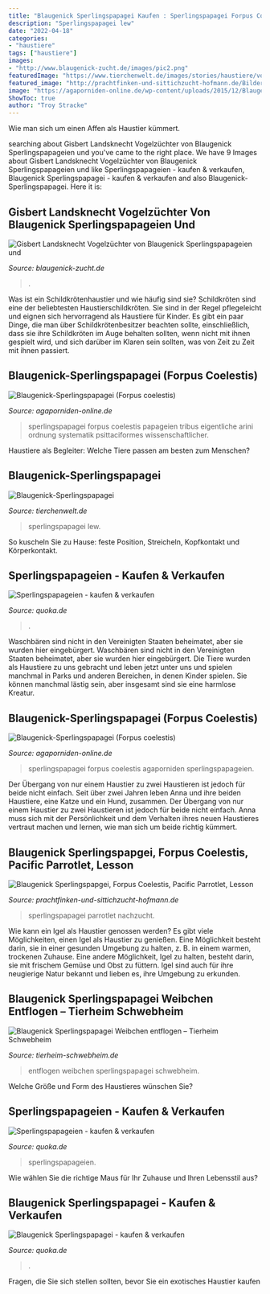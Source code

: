 ```yaml
---
title: "Blaugenick Sperlingspapagei Kaufen : Sperlingspapagei Forpus Coelestis Papageien Tribus Eigentliche Arini Ordnung Systematik Psittaciformes Wissenschaftlicher"
description: "Sperlingspapagei lew"
date: "2022-04-18"
categories:
- "haustiere"
tags: ["haustiere"]
images:
- "http://www.blaugenick-zucht.de/images/pic2.png"
featuredImage: "https://www.tierchenwelt.de/images/stories/haustiere/voegel/blaugenick_sperlingspapagei_gruen_l.jpg"
featured_image: "http://prachtfinken-und-sittichzucht-hofmann.de/Bilder/Blaugenick Sperlingspapagei blau 3.jpg"
image: "https://agaporniden-online.de/wp-content/uploads/2015/12/Blaugenick-Sperlingspapagei-Forpus-coelestis1.jpg"
ShowToc: true
author: "Troy Stracke"
---
```



Wie man sich um einen Affen als Haustier kümmert.

	

		
searching about Gisbert Landsknecht Vogelzüchter von Blaugenick Sperlingspapageien und you've came to the right place. We have 9 Images about Gisbert Landsknecht Vogelzüchter von Blaugenick Sperlingspapageien und like Sperlingspapageien - kaufen &amp; verkaufen, Blaugenick Sperlingspapagei - kaufen &amp; verkaufen and also Blaugenick-Sperlingspapagei. Here it is:
		
    
## Gisbert Landsknecht Vogelzüchter Von Blaugenick Sperlingspapageien Und

<img loading=lazy src="http://www.blaugenick-zucht.de/images/pic2.png" onerror="this.onerror=null;this.src='https://tse4.mm.bing.net/th?id=OIP.e7Pawq38_G4rDjgByIeP6QAAAA&amp;pid=15.1';" alt="Gisbert Landsknecht Vogelzüchter von Blaugenick Sperlingspapageien und">

_Source: blaugenick-zucht.de_

>. 

	

Was ist ein Schildkrötenhaustier und wie häufig sind sie?
Schildkröten sind eine der beliebtesten Haustierschildkröten. Sie sind in der Regel pflegeleicht und eignen sich hervorragend als Haustiere für Kinder. Es gibt ein paar Dinge, die man über Schildkrötenbesitzer beachten sollte, einschließlich, dass sie ihre Schildkröten im Auge behalten sollten, wenn nicht mit ihnen gespielt wird, und sich darüber im Klaren sein sollten, was von Zeit zu Zeit mit ihnen passiert.

    
## Blaugenick-Sperlingspapagei (Forpus Coelestis)

<img loading=lazy src="https://farm6.staticflickr.com/5630/22612316021_024d03272a_z.jpg" onerror="this.onerror=null;this.src='https://tse4.mm.bing.net/th?id=OIP.1WDdiCrB5ZnZPrp6z4eA1AHaHa&amp;pid=15.1';" alt="Blaugenick-Sperlingspapagei (Forpus coelestis)">

_Source: agaporniden-online.de_

>sperlingspapagei forpus coelestis papageien tribus eigentliche arini ordnung systematik psittaciformes wissenschaftlicher. 

	

Haustiere als Begleiter: Welche Tiere passen am besten zum Menschen?

    
## Blaugenick-Sperlingspapagei

<img loading=lazy src="https://www.tierchenwelt.de/images/stories/haustiere/voegel/blaugenick_sperlingspapagei_gruen_l.jpg" onerror="this.onerror=null;this.src='https://tse1.mm.bing.net/th?id=OIP.BrCQe7cTQ434SqopHJHYlwHaE8&amp;pid=15.1';" alt="Blaugenick-Sperlingspapagei">

_Source: tierchenwelt.de_

>sperlingspapagei lew. 

	

So kuscheln Sie zu Hause: feste Position, Streicheln, Kopfkontakt und Körperkontakt.

    
## Sperlingspapageien - Kaufen &amp; Verkaufen

<img loading=lazy src="https://pic0.qimage.de/62/45/20/s242204562.jpg" onerror="this.onerror=null;this.src='https://tse3.mm.bing.net/th?id=OIP.1D8ws76--P99HDNfo5hz7gAAAA&amp;pid=15.1';" alt="Sperlingspapageien - kaufen &amp; verkaufen">

_Source: quoka.de_

>. 

	

Waschbären sind nicht in den Vereinigten Staaten beheimatet, aber sie wurden hier eingebürgert.
Waschbären sind nicht in den Vereinigten Staaten beheimatet, aber sie wurden hier eingebürgert. Die Tiere wurden als Haustiere zu uns gebracht und leben jetzt unter uns und spielen manchmal in Parks und anderen Bereichen, in denen Kinder spielen. Sie können manchmal lästig sein, aber insgesamt sind sie eine harmlose Kreatur.

    
## Blaugenick-Sperlingspapagei (Forpus Coelestis)

<img loading=lazy src="https://agaporniden-online.de/wp-content/uploads/2015/12/Blaugenick-Sperlingspapagei-Forpus-coelestis1.jpg" onerror="this.onerror=null;this.src='https://tse4.mm.bing.net/th?id=OIP.APmnIseyPc-uJ7sf0ruprAHaHa&amp;pid=15.1';" alt="Blaugenick-Sperlingspapagei (Forpus coelestis)">

_Source: agaporniden-online.de_

>sperlingspapagei forpus coelestis agaporniden sperlingspapageien. 

	

Der Übergang von nur einem Haustier zu zwei Haustieren ist jedoch für beide nicht einfach.
Seit über zwei Jahren leben Anna und ihre beiden Haustiere, eine Katze und ein Hund, zusammen. Der Übergang von nur einem Haustier zu zwei Haustieren ist jedoch für beide nicht einfach. Anna muss sich mit der Persönlichkeit und dem Verhalten ihres neuen Haustieres vertraut machen und lernen, wie man sich um beide richtig kümmert.

    
## Blaugenick Sperlingspapgei, Forpus Coelestis, Pacific Parrotlet, Lesson

<img loading=lazy src="http://prachtfinken-und-sittichzucht-hofmann.de/Bilder/Blaugenick Sperlingspapagei blau 3.jpg" onerror="this.onerror=null;this.src='https://tse2.mm.bing.net/th?id=OIP.VUAHKvCjQCz-ypauF21GnAHaFj&amp;pid=15.1';" alt="Blaugenick Sperlingspapgei, Forpus Coelestis, Pacific Parrotlet, Lesson">

_Source: prachtfinken-und-sittichzucht-hofmann.de_

>sperlingspapagei parrotlet nachzucht. 

	

Wie kann ein Igel als Haustier genossen werden?
Es gibt viele Möglichkeiten, einen Igel als Haustier zu genießen. Eine Möglichkeit besteht darin, sie in einer gesunden Umgebung zu halten, z. B. in einem warmen, trockenen Zuhause. Eine andere Möglichkeit, Igel zu halten, besteht darin, sie mit frischem Gemüse und Obst zu füttern. Igel sind auch für ihre neugierige Natur bekannt und lieben es, ihre Umgebung zu erkunden.

    
## Blaugenick Sperlingspapagei Weibchen Entflogen – Tierheim Schwebheim

<img loading=lazy src="https://tierheim-schwebheim.de/wp-content/uploads/2021/07/blaugenick-sperlingspapagei-weibchen-entflogen_1079_1.jpeg" onerror="this.onerror=null;this.src='https://tse2.mm.bing.net/th?id=OIP.ilKEu-5FeRZ4gKNbdYWkagAAAA&amp;pid=15.1';" alt="Blaugenick Sperlingspapagei Weibchen entflogen – Tierheim Schwebheim">

_Source: tierheim-schwebheim.de_

>entflogen weibchen sperlingspapagei schwebheim. 

	

Welche Größe und Form des Haustieres wünschen Sie?

    
## Sperlingspapageien - Kaufen &amp; Verkaufen

<img loading=lazy src="https://pic0.qimage.de/92/26/01/r242012692.jpg" onerror="this.onerror=null;this.src='https://tse2.mm.bing.net/th?id=OIP.dHPloQJBr3kfSErUOREYOQAAAA&amp;pid=15.1';" alt="Sperlingspapageien - kaufen &amp; verkaufen">

_Source: quoka.de_

>sperlingspapageien. 

	

Wie wählen Sie die richtige Maus für Ihr Zuhause und Ihren Lebensstil aus?

    
## Blaugenick Sperlingspapagei - Kaufen &amp; Verkaufen

<img loading=lazy src="https://pic0.qimage.de/73/85/99/s247998573.jpg" onerror="this.onerror=null;this.src='https://tse1.mm.bing.net/th?id=OIP.VDkk1OplkgI1FuSTkylXxQAAAA&amp;pid=15.1';" alt="Blaugenick Sperlingspapagei - kaufen &amp; verkaufen">

_Source: quoka.de_

>. 

	

Fragen, die Sie sich stellen sollten, bevor Sie ein exotisches Haustier kaufen

